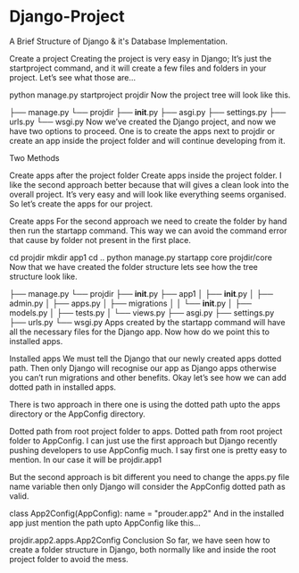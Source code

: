 # Django-Project
A Brief Structure of Django &amp; it's Database Implementation.


Create a project
Creating the project is very easy in Django; It’s just the startproject command, and it will create a few files and folders in your project. Let’s see what those are…

python manage.py startproject projdir
Now the project tree will look like this.

├── manage.py
└── projdir
    ├── __init__.py
    ├── asgi.py
    ├── settings.py
    ├── urls.py
    └── wsgi.py
Now we’ve created the Django project, and now we have two options to proceed. One is to create the apps next to projdir or create an app inside the project folder and will continue developing from it.

Two Methods

Create apps after the project folder
Create apps inside the project folder.
I like the second approach better because that will gives a clean look into the overall project. It’s very easy and will look like everything seems organised. So let’s create the apps for our project.

Create apps
For the second approach we need to create the folder by hand then run the startapp command. This way we can avoid the command error that cause by folder not present in the first place.

cd projdir
mkdir app1
cd ..
python manage.py startapp core projdir/core
Now that we have created the folder structure lets see how the tree structure look like.

├── manage.py
└── projdir
    ├── __init__.py
    ├── app1
    │   ├── __init__.py
    │   ├── admin.py
    │   ├── apps.py
    │   ├── migrations
    │   │   └── __init__.py
    │   ├── models.py
    │   ├── tests.py
    │   └── views.py
    ├── asgi.py
    ├── settings.py
    ├── urls.py
    └── wsgi.py
Apps created by the startapp command will have all the necessary files for the Django app. Now how do we point this to installed apps.

Installed apps
We must tell the Django that our newly created apps dotted path. Then only Django will recognise our app as Django apps otherwise you can’t run migrations and other benefits. Okay let’s see how we can add dotted path in installed apps.

There is two approach in there one is using the dotted path upto the apps directory or the AppConfig directory.

Dotted path from root project folder to apps.
Dotted path from root project folder to AppConfig.
I can just use the first approach but Django recently pushing developers to use AppConfig much. I say first one is pretty easy to mention. In our case it will be projdir.app1

But the second approach is bit different you need to change the apps.py file name variable then only Django will consider the AppConfig dotted path as valid.

class App2Config(AppConfig):
    name = "prouder.app2"
And in the installed app just mention the path upto AppConfig like this…

projdir.app2.apps.App2Config
Conclusion
So far, we have seen how to create a folder structure in Django, both normally like and inside the root project folder to avoid the mess.
